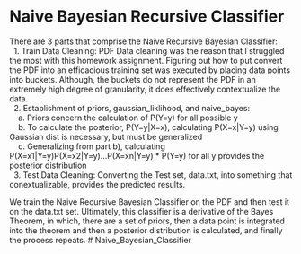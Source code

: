 # Naive Bayesian Recursive Classifier 
There are 3 parts that comprise the Naive Recursive Bayesian Classifier: <br />
	&nbsp;&nbsp;1. Train Data Cleaning: PDF Data cleaning was the reason that I struggled the most with this homework assignment. Figuring out how to put convert the PDF into an efficacious training set was executed by placing data points into buckets. Although, the buckets do not represent the PDF in an extremely high degree of granularity, it does effectively contextualize the data.  <br />
	&nbsp;&nbsp;2. Establishment of priors, gaussian_liklihood, and naive_bayes: <br />
		&nbsp;&nbsp;&nbsp;&nbsp;a. Priors concern the calculation of P(Y=y) for all possible y <br />
		&nbsp;&nbsp;&nbsp;&nbsp;b. To calculate the posterior, P(Y=y|X=x), calculating P(X=x|Y=y) using Gaussian dist is necessary, but must be generalized <br />
		&nbsp;&nbsp;&nbsp;&nbsp;c. Generalizing from part b), calculating P(X=x1|Y=y)P(X=x2|Y=y)...P(X=xn|Y=y) * 
		P(Y=y) for all y provides the posterior distribution <br />
	&nbsp;&nbsp;3. Test Data Cleaning: Converting the Test set, data.txt, into something that conextualizable, provides the predicted results. <br />

We train the Naive Recursive Bayesian Classifier on the PDF and then test it on the data.txt set. Ultimately, this classifier is a derivative of the Bayes Theorem, in which, there are a set of priors, then a data point is integrated into the theorem and then a posterior distribution is calculated, and finally the process repeats. # Naive_Bayesian_Classifier
